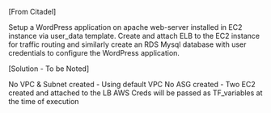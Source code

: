 [From Citadel]

Setup a WordPress application on apache web-server installed in EC2 instance via user_data template. Create and attach ELB to the EC2 instance for traffic routing and similarly create an RDS Mysql database with user credentials to configure the WordPress application.

[Solution - To be Noted]

No VPC & Subnet created - Using default VPC
No ASG created - Two EC2 created and attached to the LB 
AWS Creds will be passed as TF_variables at the time of execution 



